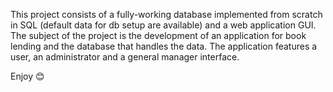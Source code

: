 This project consists of a fully-working database implemented from scratch in SQL (default data for db setup are available) and a web application GUI.
The subject of the project is the development of an application for book lending and the database that handles the data. 
The application features a user, an administrator and a general manager interface.

Enjoy 😊
